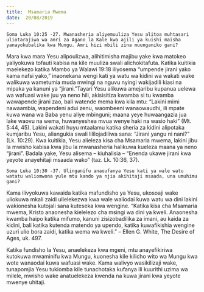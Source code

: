 ```yaml
---
title:  Msamaria Mwema
date:  20/08/2019
---
```


`Soma Luka 10:25 -27. Mwanasheria aliyemuuliza Yesu alitoa muhtasari uliotarajiwa wa amri za Agano la Kale kwa ajili ya kuishi maisha yanayokubalika kwa Mungu. Amri hizi mbili zina muunganiko gani?`

Mara kwa mara Yesu alipoulizwa, alihitimisha majibu yake kwa matokeo yaliyokuwa tofauti kabisa na kile muuliza swali alichokitafuta. Katika kuitikia maelekezo katika Mambo ya Walawi 19:18 iliyosema “umpende jirani yako kama nafsi yako,” inaonekana wengi kati ya watu wa kidini wa wakati wake walikuwa wametumia muda mwingi na nguvu nyingi wakijadili kiasi na mipaka ya kanuni ya “jirani.”Tayari Yesu alikuwa amejaribu kupanua uelewa wa wafuasi wake juu ya neno hili, akisisitiza kwamba si tu kwamba wawapende jirani zao, bali watende mema kwa kila mtu: “Lakini mimi nawaambia, wapendeni adui zenu, waombeeni wanaowaudhi, ili mpate kuwa wana wa Baba yenu aliye mbinguni; maana yeye huwaangazia jua lake waovu na wema, huwanyeshea mvua wenye haki na wasio haki” (Mt. 5:44, 45). Lakini wakati huyu mtaalamu katika sheria za kidini alipotaka kumjaribu Yesu, aliangukia swali lililojadiliwa sana: “Jirani yangu ni nani?” (Lk. 10:29). Kwa kuitikia, Yesu alieleza kisa cha Msamaria mwema, lakini jibu la mwisho kabisa kwa jibu la mwanasheria halikuwa kueleza maana ya neno “jirani”. Badala yake, Yesu alisema – kiuhalisia – “Enenda ukawe jirani kwa yeyote anayehitaji msaada wako” (taz. Lk. 10:36, 37).

`Soma Luka 10:30 -37. Ulinganifu anaoufanya Yesu kati ya wale watu watatu waliomwona yule mtu kando ya njia akihitaji msaada, una umuhimu gani?`

Kama ilivyokuwa kawaida katika mafundisho ya Yesu, ukosoaji wake uliokuwa mkali zaidi ulielekezwa kwa wale waliodai kuwa watu wa dini lakini wakionesha kutojali sana kuteseka kwa wengine. “Katika kisa cha Msamaria mwema, Kristo anaonesha kielelezo cha msingi wa dini ya kweli. Anaonesha kwamba haipo katika mifumo, kanuni zisizobadilika za imani, au kaida za kidini, bali katika kutenda matendo ya upendo, katika kuwafikishia wengine uzuri ulio bora zaidi, katika wema wa kweli.” – Ellen G. White, The Desire of Ages, uk. 497.

Katika fundisho la Yesu, anaelekeza kwa mgeni, mtu anayefikiriwa kutokuwa mwaminifu kwa Mungu, kuonesha kile kilicho wito wa Mungu kwa wote wanaodai kuwa wafuasi wake. Kama walivyo wasikilizaji wake, tunapomjia Yesu tukiomba kile tunachotaka kufanya ili kuurithi uzima wa milele, mwisho wake anatuelekeza kwenda na kuwa jirani kwa yeyote mwenye uhitaji.